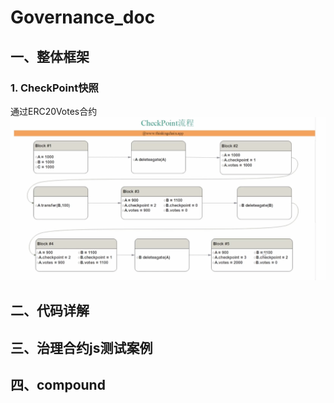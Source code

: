 # Governance_doc

## 一、整体框架
### 1. CheckPoint快照
通过ERC20Votes合约
![CheckPoint测试流程](png\output.png "区块链")


## 二、代码详解


## 三、治理合约js测试案例


## 四、compound